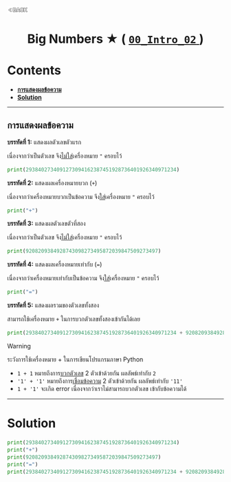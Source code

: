 <p align="left">
  <a href="../README.md">
    <img src="../../Z99-OTHERS/00-common/00-back.png" style="width:10%">
  </a>
</p>

<div align="center">
  <h1>
    Big Numbers ★ (
      <a href="https://drive.google.com/file/d/1vtbq_l332JlyAFtOA6CoLtK9NF8jb1Ln/view?usp=drive_link">
        <code>00_Intro_02</code>
      </a>
    )
  </h1>
</div>

# Contents

-   [**การแสดงผลข้อความ**](#การแสดงผลข้อความ)
-   [**Solution**](#solution)

---

## การแสดงผลข้อความ

**บรรทัดที่ 1:** แสดงผลตัวเลขตัวแรก

เนื่องจากว่าเป็นตัวเลข จึง<ins>ไม่ใส่</ins>เครื่องหมาย `"` ครอบไว้

```python
print(2938402734091273094162387451928736401926340971234)
```

**บรรทัดที่ 2:** แสดงผลเครื่องหมายบวก (`+`)

เนื่องจากว่าเครื่องหมายบวกเป็นข้อความ จึง<ins>ใส่</ins>เครื่องหมาย `"` ครอบไว้

```python
print("+")
```

**บรรทัดที่ 3:** แสดงผลตัวเลขตัวที่สอง

เนื่องจากว่าเป็นตัวเลข จึง<ins>ไม่ใส่</ins>เครื่องหมาย `"` ครอบไว้

```python
print(9208209384928743098273495872039847509273497)
```

**บรรทัดที่ 4:** แสดงผลเครื่องหมายเท่ากับ (`=`)

เนื่องจากว่าเครื่องหมายเท่ากับเป็นข้อความ จึง<ins>ใส่</ins>เครื่องหมาย `"`
ครอบไว้

```python
print("=")
```

**บรรทัดที่ 5:** แสดงผลรวมของตัวเลขทั้งสอง

สามารถใช้เครื่องหมาย `+` ในการบวกตัวเลขทั้งสองเข้ากันได้เลย

```python
print(2938402734091273094162387451928736401926340971234 + 9208209384928743098273495872039847509273497)
```

> [!WARNING]
>
> ระวังการใช้เครื่องหมาย + ในการเขียนโปรแกรมภาษา Python
>
> -   `1 + 1` หมายถึงการ<ins>บวกตัวเลข</ins> 2 ตัวเข้าด้วยกัน ผลลัพธ์เท่ากับ `2`
> -   `'1' + '1'` หมายถึงการ<ins>เชื่อมข้อความ</ins> 2 ตัวเข้าด้วยกัน
>     ผลลัพธ์เท่ากับ `'11'`
> -   `1 + '1'` จะเกิด error เนื่องจากว่าเราไม่สามารถบวกตัวเลข เข้ากับข้อความได้

---

# Solution

```python
print(2938402734091273094162387451928736401926340971234)
print("+")
print(9208209384928743098273495872039847509273497)
print("=")
print(2938402734091273094162387451928736401926340971234 + 9208209384928743098273495872039847509273497)
```
